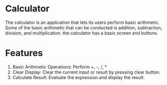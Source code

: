 # Calculator
The calculator is an application that lets its users perform basic arithmetic.
Some of the basic arithmetic that can be conducted is addition, subtraction, division, and multiplication.
the calculator has a basic screen and buttons.

# Features
1. Basic Arithmetic Operations: Perform +, -, /, *
2. Clear Display: Clear the current input or result by pressing clear button.
3. Calculate Result: Evaluate the expression and display the result.
